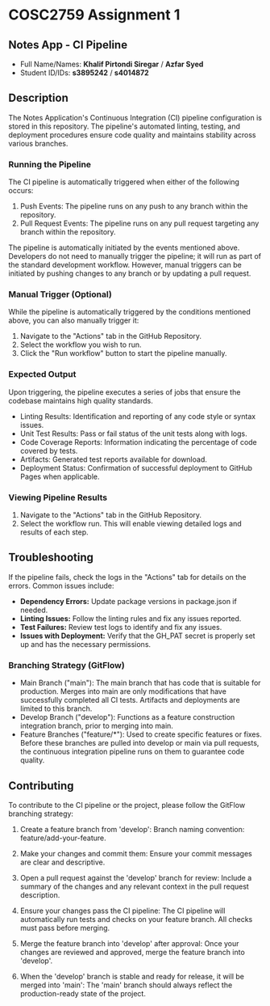 # COSC2759 Assignment 1
## Notes App - CI Pipeline
- Full Name/Names: **Khalif Pirtondi Siregar** / **Azfar Syed**
- Student ID/IDs: **s3895242** / **s4014872**

## Description

The Notes Application's Continuous Integration (CI) pipeline configuration is stored in this repository. The pipeline's automated linting, testing, and deployment procedures ensure code quality and maintains stability across various branches.

### Running the Pipeline

The CI pipeline is automatically triggered when either of the following occurs:
1. Push Events: The pipeline runs on any push to any branch within the repository.
2. Pull Request Events: The pipeline runs on any pull request targeting any branch within the repository.

The pipeline is automatically initiated by the events mentioned above. Developers do not need to manually trigger the pipeline; it will run as part of the standard development workflow. However, manual triggers can be initiated by pushing changes to any branch or by updating a pull request.

### Manual Trigger (Optional)
While the pipeline is automatically triggered by the conditions mentioned above, you can also manually trigger it:
1. Navigate to the "Actions" tab in the GitHub Repository.
2. Select the workflow you wish to run.
3. Click the "Run workflow" button to start the pipeline manually.

### Expected Output

Upon triggering, the pipeline executes a series of jobs that ensure the codebase maintains high quality standards. 

- Linting Results: Identification and reporting of any code style or syntax issues.
- Unit Test Results: Pass or fail status of the unit tests along with logs.
- Code Coverage Reports: Information indicating the percentage of code covered by tests.
- Artifacts: Generated test reports available for download.
- Deployment Status: Confirmation of successful deployment to GitHub Pages when applicable.

### Viewing Pipeline Results
1. Navigate to the "Actions" tab in the GitHub Repository.
2. Select the workflow run. This will enable viewing detailed logs and results of each step.


## Troubleshooting 

If the pipeline fails, check the logs in the "Actions" tab for details on the errors. Common issues include:

- **Dependency Errors:** Update package versions in package.json if needed.
- **Linting Issues:** Follow the linting rules and fix any issues reported.
- **Test Failures:** Review test logs to identify and fix any issues.
- **Issues with Deployment:** Verify that the GH_PAT secret is properly set up and has the necessary permissions.

### Branching Strategy (GitFlow)

- Main Branch ("main"): The main branch that has code that is suitable for production. Merges into main are only modifications that have successfully completed all CI tests. Artifacts and deployments are limited to this branch.
- Develop Branch ("develop"): Functions as a feature construction integration branch, prior to merging into main.
- Feature Branches ("feature/*"): Used to create specific features or fixes. Before these branches are pulled into develop or main via pull requests, the continuous integration pipeline runs on them to guarantee code quality.


## Contributing
To contribute to the CI pipeline or the project, please follow the GitFlow branching strategy:

1. Create a feature branch from 'develop':
Branch naming convention: feature/add-your-feature.

2. Make your changes and commit them:
Ensure your commit messages are clear and descriptive.

3. Open a pull request against the 'develop' branch for review:
Include a summary of the changes and any relevant context in the pull request description.

4. Ensure your changes pass the CI pipeline:
The CI pipeline will automatically run tests and checks on your feature branch. All checks must pass before merging.

5. Merge the feature branch into 'develop' after approval:
Once your changes are reviewed and approved, merge the feature branch into 'develop'.

6. When the 'develop' branch is stable and ready for release, it will be merged into 'main':
The 'main' branch should always reflect the production-ready state of the project.
